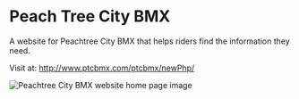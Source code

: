 # Peach Tree City BMX
A website for Peachtree City BMX that helps riders find the information they need.

Visit at: http://www.ptcbmx.com/ptcbmx/newPhp/

<image src="https://github.com/transformerjnm/PTC-BMX/blob/master/primaryimageofpage.PNG" alt="Peachtree City BMX website home page image" />
